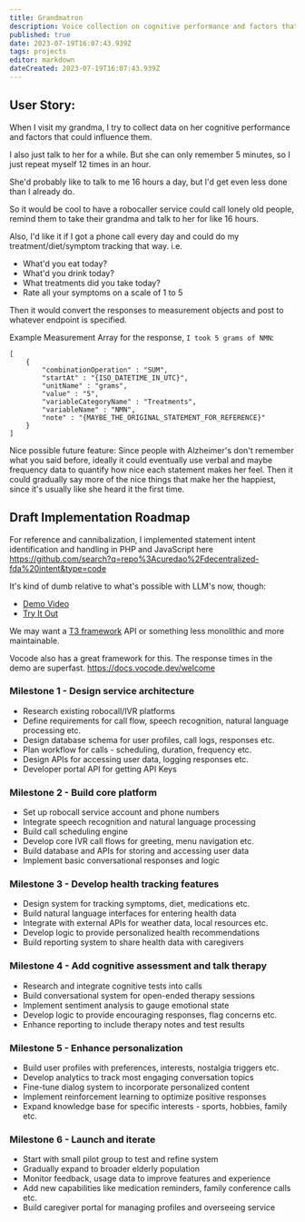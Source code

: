 ```yaml
---
title: Grandmatron
description: Voice collection on cognitive performance and factors that could influence it.
published: true
date: 2023-07-19T16:07:43.939Z
tags: projects
editor: markdown
dateCreated: 2023-07-19T16:07:43.939Z
---
```


## User Story:

When I visit my grandma, I try to collect data on her cognitive performance and factors that could influence them. 

I also just talk to her for a while. But she can only remember 5 minutes, so I just repeat myself 12 times in an hour. 

She'd probably like to talk to me 16 hours a day, but I'd get even less done than I already do. 

So it would be cool to have a robocaller service could call lonely old people, remind them to take their grandma and talk to her for like 16 hours.

Also, I'd like it if I got a phone call every day and could do my treatment/diet/symptom tracking that way. i.e.

- What'd you eat today?
- What'd you drink today?
- What treatments did you take today?
- Rate all your symptoms on a scale of 1 to 5

Then it would convert the responses to measurement objects and post to whatever endpoint is specified.

Example Measurement Array for the response, `I took 5 grams of NMN`:
```
[
	{
		"combinationOperation" : "SUM",
		"startAt" : "{ISO_DATETIME_IN_UTC}",
		"unitName" : "grams",
		"value" : "5",
		"variableCategoryName" : "Treatments",
		"variableName" : "NMN",
		"note" : "{MAYBE_THE_ORIGINAL_STATEMENT_FOR_REFERENCE}"
	}
]
```

Nice possible future feature:
Since people with Alzheimer's don't remember what you said before, ideally it could eventually use verbal and maybe frequency data to quantify how nice each statement makes her feel. Then it could gradually say more of the nice things that make her the happiest, since it's usually like she heard it the first time. 

## Draft Implementation Roadmap

For reference and cannibalization, I implemented statement intent identification and handling in PHP and JavaScript here
https://github.com/search?q=repo%3Acuredao%2Fdecentralized-fda%20intent&type=code

It's kind of dumb relative to what's possible with LLM's now, though:
- [Demo Video](https://youtu.be/hd50A74o8YI)
- [Try It Out](https://demo.curedao.org/app/public/#/app/chat)

We may want a [T3 framework](https://create.t3.gg/) API or something less monolithic and more maintainable.  

Vocode also has a great framework for this.  The response times in the demo are superfast. 
https://docs.vocode.dev/welcome

### Milestone 1 - Design service architecture

- Research existing robocall/IVR platforms 
- Define requirements for call flow, speech recognition, natural language processing etc.
- Design database schema for user profiles, call logs, responses etc.
- Plan workflow for calls - scheduling, duration, frequency etc.
- Design APIs for accessing user data, logging responses etc.
- Developer portal API for getting API Keys

### Milestone 2 - Build core platform

- Set up robocall service account and phone numbers
- Integrate speech recognition and natural language processing
- Build call scheduling engine
- Develop core IVR call flows for greeting, menu navigation etc.  
- Build database and APIs for storing and accessing user data
- Implement basic conversational responses and logic

### Milestone 3 - Develop health tracking features  

- Design system for tracking symptoms, diet, medications etc.
- Build natural language interfaces for entering health data
- Integrate with external APIs for weather data, local resources etc. 
- Develop logic to provide personalized health recommendations 
- Build reporting system to share health data with caregivers

### Milestone 4 - Add cognitive assessment and talk therapy 

- Research and integrate cognitive tests into calls
- Build conversational system for open-ended therapy sessions
- Implement sentiment analysis to gauge emotional state  
- Develop logic to provide encouraging responses, flag concerns etc.
- Enhance reporting to include therapy notes and test results

### Milestone 5 - Enhance personalization 

- Build user profiles with preferences, interests, nostalgia triggers etc.
- Develop analytics to track most engaging conversation topics  
- Fine-tune dialog system to incorporate personalized content 
- Implement reinforcement learning to optimize positive responses
- Expand knowledge base for specific interests - sports, hobbies, family etc.

### Milestone 6 - Launch and iterate

- Start with small pilot group to test and refine system 
- Gradually expand to broader elderly population
- Monitor feedback, usage data to improve features and experience
- Add new capabilities like medication reminders, family conference calls etc.
- Build caregiver portal for managing profiles and overseeing service